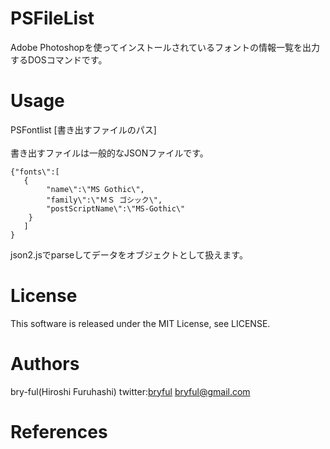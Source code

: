 ﻿# PSFileList
Adobe Photoshopを使ってインストールされているフォントの情報一覧を出力するDOSコマンドです。<br>

# Usage
PSFontlist [書き出すファイルのパス]<enter><br>
<br>
書き出すファイルは一般的なJSONファイルです。<br>
```
{"fonts\":[
   {
        "name\":\"MS Gothic\",
        "family\":\"ＭＳ ゴシック\",
        "postScriptName\":\"MS-Gothic\"
    }
   ]
}
```
json2.jsでparseしてデータをオブジェクトとして扱えます。
# License

This software is released under the MIT License, see LICENSE.

# Authors

bry-ful(Hiroshi Furuhashi)
twitter:[bryful](https://twitter.com/bryful)
bryful@gmail.com

# References

